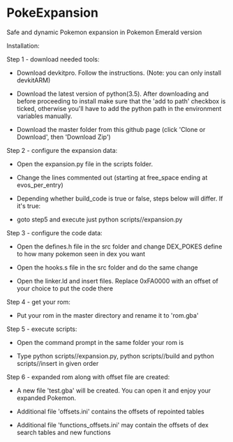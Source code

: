 # PokeExpansion
Safe and dynamic Pokemon expansion in Pokemon Emerald version

Installation:

Step 1 - download needed tools:

- Download devkitpro. Follow the instructions.
(Note: you can only install devkitARM)

- Download the latest version of python(3.5).
After downloading and before proceeding to install make sure that the 'add to path' checkbox is ticked, otherwise you'll have to add the python path in the environment variables manually.

- Download the master folder from this github page
(click 'Clone or Download', then 'Download Zip')

Step 2 - configure the expansion data:

- Open the expansion.py file in the scripts folder.

- Change the lines commented out
(starting at free_space ending at evos_per_entry)

- Depending whether build_code is true or false, steps below will differ. If it's true:
* goto step5 and execute just python scripts//expansion.py

Step 3 - configure the code data:

- Open the defines.h file in the src folder and change DEX_POKES define to how many pokemon seen in dex you want

- Open the hooks.s file in the src folder and do the same change

- Open the linker.ld and insert files. Replace 0xFA0000 with an offset of your choice to put the code there

Step 4 - get your rom:

- Put your rom in the master directory and rename it to 'rom.gba'

Step 5 - execute scripts:

- Open the command prompt in the same folder your rom is

- Type python scripts//expansion.py, python scripts//build and python scripts//insert in given order

Step 6 - expanded rom along with offset file are created:

- A new file 'test.gba' will be created. You can open it and enjoy your expanded Pokemon.

- Additional file 'offsets.ini' contains the offsets of repointed tables

- Additional file 'functions_offsets.ini' may contain the offsets of dex search tables and new functions
